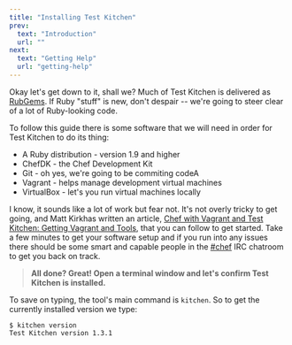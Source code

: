 ```yaml
---
title: "Installing Test Kitchen"
prev:
  text: "Introduction"
  url: ""
next:
  text: "Getting Help"
  url: "getting-help"
---
```


Okay let's get down to it, shall we? Much of Test Kitchen is delivered as [RubGems](http://guides.rubygems.org/what-is-a-gem/). If Ruby "stuff" is new, don't despair -- we're going to steer clear of a lot of Ruby-looking code.

To follow this guide there is some software that we will need in order for Test Kitchen to do its thing:

* A Ruby distribution - version 1.9 and higher
* ChefDK - the Chef Development Kit
* Git - oh yes, we're going to be commiting codeA
* Vagrant - helps manage development virtual machines
* VirtualBox - let's you run virtual machines locally

I know, it sounds like a lot of work but fear not. It's not overly tricky to get going, and Matt Kirkhas written an article, [Chef with Vagrant and Test Kitchen: Getting Vagrant and Tools](https://blog.safaribooksonline.com/2014/11/27/opscode-chef-vagrant-test-kitchen/), that you can follow to get started. Take a few minutes to get your software setup and if you run into any issues there should be some smart and capable people in the [#chef](http://webchat.freenode.net/?channel=chef) IRC chatroom to get you back on track.


> **All done? Great! Open a terminal window and let's confirm Test Kitchen is installed.**

To save on typing, the tool's main command is `kitchen`. So to get the currently installed version we type:

~~~
$ kitchen version
Test Kitchen version 1.3.1
~~~
